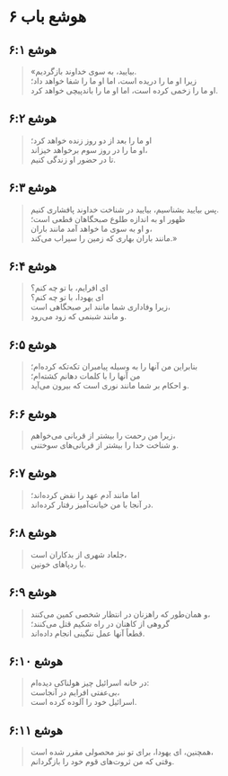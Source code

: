 # هوشع باب ۶

## هوشع ۶:۱

> «بیایید، به سوی خداوند بازگردیم.  
> زیرا او ما را دریده است، اما او ما را شفا خواهد داد؛  
> او ما را زخمی کرده است، اما او ما را باندپیچی خواهد کرد.

## هوشع ۶:۲

> او ما را بعد از دو روز زنده خواهد کرد؛  
> او ما را در روز سوم برخواهد خیزاند،  
> تا در حضور او زندگی کنیم.

## هوشع ۶:۳

> پس بیایید بشناسیم، بیایید در شناخت خداوند پافشاری کنیم.  
> ظهور او به اندازه طلوع صبحگاهان قطعی است؛  
> و او به سوی ما خواهد آمد مانند باران،  
> مانند باران بهاری که زمین را سیراب می‌کند.»

## هوشع ۶:۴

> ای افرایم، با تو چه کنم؟  
> ای یهودا، با تو چه کنم؟  
> زیرا وفاداری شما مانند ابر صبحگاهی است،  
> و مانند شبنمی که زود می‌رود.

## هوشع ۶:۵

> بنابراین من آنها را به وسیله پیامبران تکه‌تکه کرده‌ام؛  
> من آنها را با کلمات دهانم کشته‌ام؛  
> و احکام بر شما مانند نوری است که بیرون می‌آید.

## هوشع ۶:۶

> زیرا من رحمت را بیشتر از قربانی می‌خواهم،  
> و شناخت خدا را بیشتر از قربانی‌های سوختنی.

## هوشع ۶:۷

> اما مانند آدم عهد را نقض کرده‌اند؛  
> در آنجا با من خیانت‌آمیز رفتار کرده‌اند.

## هوشع ۶:۸

> جلعاد شهری از بدکاران است،  
> با ردپاهای خونین.

## هوشع ۶:۹

> و همان‌طور که راهزنان در انتظار شخصی کمین می‌کنند،  
> گروهی از کاهنان در راه شکیم قتل می‌کنند؛  
> قطعاً آنها عمل ننگینی انجام داده‌اند.

## هوشع ۶:۱۰

> در خانه اسرائیل چیز هولناکی دیده‌ام:  
> بی‌عفتی افرایم در آنجاست،  
> اسرائیل خود را آلوده کرده است.

## هوشع ۶:۱۱

> همچنین، ای یهودا، برای تو نیز محصولی مقرر شده است،  
> وقتی که من ثروت‌های قوم خود را بازگردانم.
